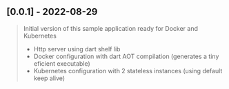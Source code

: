 ## [0.0.1] - 2022-08-29
> Initial version of this sample application ready for Docker and Kubernetes   
>   - Http server using dart shelf lib   
>   - Docker configuration with dart AOT compilation (generates a tiny eficient executable)   
>   - Kubernetes configuration with 2 stateless instances (using default keep alive)